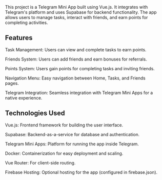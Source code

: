 This project is a Telegram Mini App built using Vue.js. It integrates with Telegram's platform and uses Supabase for backend functionality. The app allows users to manage tasks, interact with friends, and earn points for completing activities.

## Features
Task Management: Users can view and complete tasks to earn points.

Friends System: Users can add friends and earn bonuses for referrals.

Points System: Users gain points for completing tasks and inviting friends.

Navigation Menu: Easy navigation between Home, Tasks, and Friends pages.

Telegram Integration: Seamless integration with Telegram Mini Apps for a native experience.

## Technologies Used
Vue.js: Frontend framework for building the user interface.

Supabase: Backend-as-a-service for database and authentication.

Telegram Mini Apps: Platform for running the app inside Telegram.

Docker: Containerization for easy deployment and scaling.

Vue Router: For client-side routing.

Firebase Hosting: Optional hosting for the app (configured in firebase.json).
